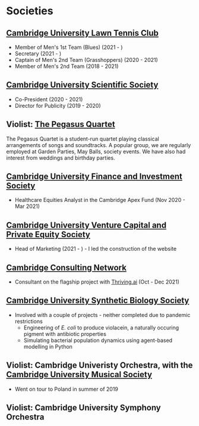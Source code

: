 # Societies 
## [Cambridge University Lawn Tennis Club](https://cultc.soc.srcf.net/)
* Member of Men's 1st Team (Blues) (2021 - )
* Secretary (2021 - )
* Captain of Men's 2nd Team (Grasshoppers) (2020 - 2021)
* Member of Men's 2nd Team (2018 - 2021)

## [Cambridge University Scientific Society](http://scisoc.com/)
* Co-President (2020 - 2021)
* Director for Publicity (2019 - 2020)

## Violist: [The Pegasus Quartet](https://www.christopherkzcheng.com/pegasus-strings)
The Pegasus Quartet is a student-run quartet playing classical arrangements of songs and soundtracks. A popular group, we are regularly employed at Garden Parties, May Balls, society events. We have also had interest from weddings and birthday parties. 

## [Cambridge University Finance and Investment Society](https://www.cufis.co.uk/)
* Healthcare Equities Analyst in the Cambridge Apex Fund (Nov 2020 - Mar 2021)

## [Cambridge University Venture Capital and Private Equity Society](https://www.cuvcpe.com/)
* Head of Marketing (2021 - ) - I led the construction of the website

## [Cambridge Consulting Network](https://www.cambridgeconsultingnetwork.co/cambridge)
* Consultant on the flagship project with [Thriving.ai](https://www.thriving.ai/) (Oct - Dec 2021)

## [Cambridge University Synthetic Biology Society](http://cusbs.soc.srcf.net/)
* Involved with a couple of projects - neither completed due to pandemic restrictions
  * Engineering of _E. coli_ to produce violacein, a naturally occuring pigment with antibiotic properties 
  * Simulating bacterial population dynamics using agent-based modelling in Python

## Violist: Cambridge Univeristy Orchestra, with the [Cambridge University Musical Society](https://cums.org.uk/)
* Went on tour to Poland in summer of 2019

## Violist: Cambridge University Symphony Orchestra
